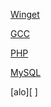 [Winget](https://aka.ms/getwinget)

[GCC](https://github.com/mmozeiko/build-gcc-mingw/releases)

[PHP](https://windows.php.net/download)

[MySQL](https://dev.mysql.com)

[alo][ ]

[alo]: https://dev.mysql.com
